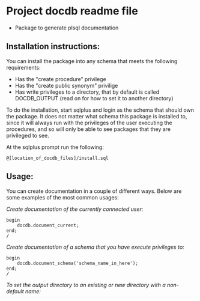 Project docdb readme file
==================================

* Package to generate plsql documentation

Installation instructions:
----------------------

You can install the package into any schema that meets the following requirements:

* Has the "create procedure" privilege
* Has the "create public synonym" privilige
* Has write privileges to a directory, that by default is called DOCDB_OUTPUT (read on for how to set it to another directory)

To do the installation, start sqlplus and login as the schema that should own the package. It does not matter what schema this package is installed to, since it will always run with the privileges of the user executing the procedures, and so will only be able to see packages that they are privileged to see.

At the sqlplus prompt run the following:

	@[location_of_docdb_files]/install.sql

Usage:
--------------------

You can create documentation in a couple of different ways. Below are some examples of the most common usages:

*Create documentation of the currently connected user:*

	begin
		docdb.document_current;
	end;
	/

*Create documentation of a schema that you have execute privileges to:*

	begin
		docdb.document_schema('schema_name_in_here');
	end;
	/

*To set the output directory to an existing or new directory with a non-default name:*
		